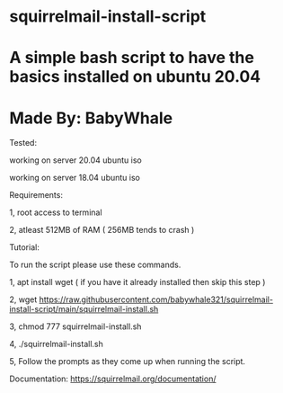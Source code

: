 # squirrelmail-install-script
# A simple bash script to have the basics installed on ubuntu 20.04
# Made By: BabyWhale

 Tested:
 
 working on server 20.04 ubuntu iso
 
 working on server 18.04 ubuntu iso

Requirements:

1, root access to terminal

2, atleast 512MB of RAM ( 256MB tends to crash )


Tutorial:

To run the script please use these commands.

1, apt install wget ( if you have it already installed then skip this step )

2, wget https://raw.githubusercontent.com/babywhale321/squirrelmail-install-script/main/squirrelmail-install.sh

3, chmod 777 squirrelmail-install.sh

4, ./squirrelmail-install.sh

5, Follow the prompts as they come up when running the script.
 
Documentation:
https://squirrelmail.org/documentation/
